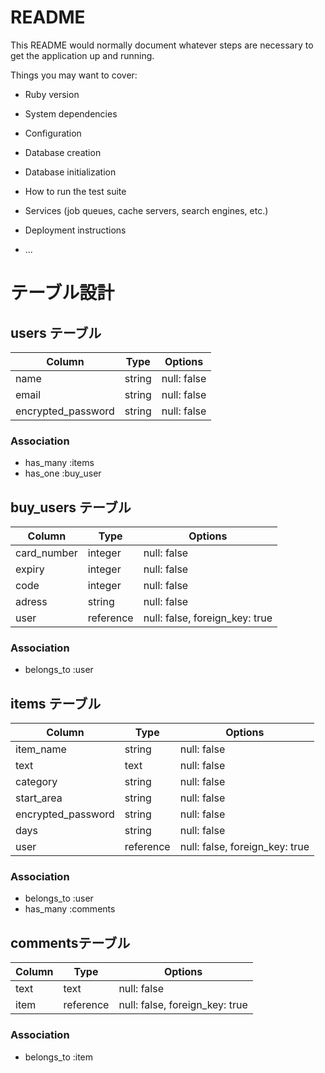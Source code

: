 # README

This README would normally document whatever steps are necessary to get the
application up and running.

Things you may want to cover:

* Ruby version

* System dependencies

* Configuration

* Database creation

* Database initialization

* How to run the test suite

* Services (job queues, cache servers, search engines, etc.)

* Deployment instructions

* ...


# テーブル設計

## users テーブル

| Column             | Type   | Options     |
| ------------------ | ------ | ----------- |
| name               | string | null: false |
| email              | string | null: false |
| encrypted_password | string | null: false |

### Association

- has_many :items
- has_one  :buy_user


## buy_users テーブル

| Column      | Type      | Options                        |
| ----------- | --------- | ------------------------------ |
| card_number | integer   | null: false                    |
| expiry      | integer   | null: false                    |
| code        | integer   | null: false                    |
| adress      | string    | null: false                    |
| user        | reference | null: false, foreign_key: true |

### Association

- belongs_to :user


## items テーブル

| Column             | Type      | Options                        |
| ------------------ | --------- | ------------------------------ |
| item_name          | string    | null: false                    |
| text               | text      | null: false                    |
| category           | string    | null: false                    |
| start_area         | string    | null: false                    |
| encrypted_password | string    | null: false                    |
| days               | string    | null: false                    |
| user               | reference | null: false, foreign_key: true |

### Association

- belongs_to :user
- has_many   :comments


## commentsテーブル

| Column | Type      | Options                        |
| ------ | --------- | ------------------------------ |
| text   | text      | null: false                    |
| item   | reference | null: false, foreign_key: true |

### Association

- belongs_to :item